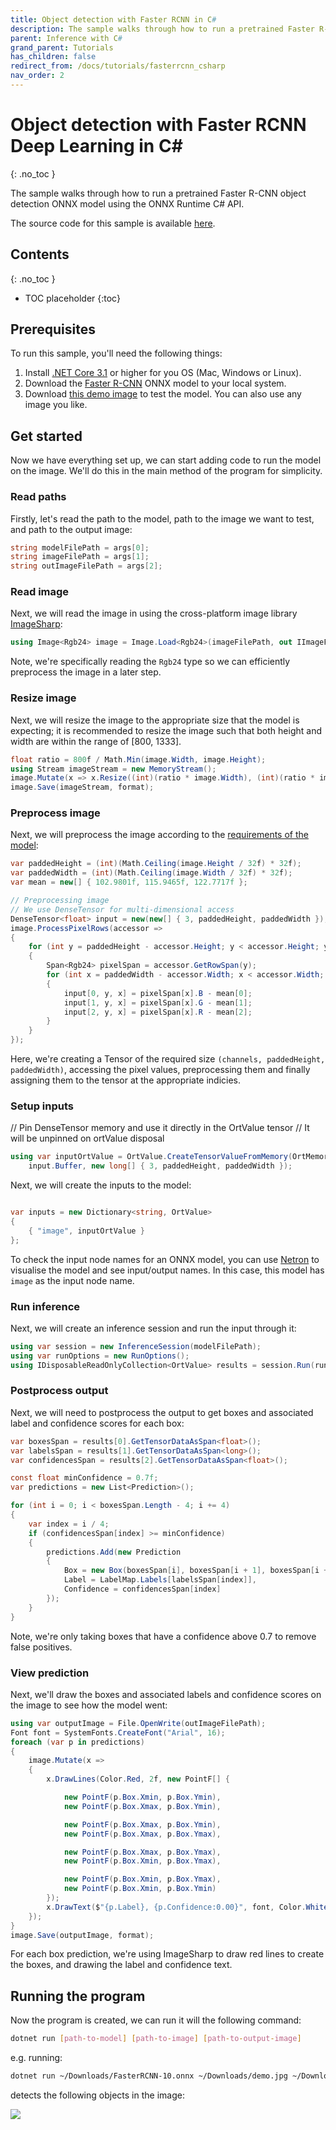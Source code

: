 ```yaml
---
title: Object detection with Faster RCNN in C#
description: The sample walks through how to run a pretrained Faster R-CNN object detection ONNX model using the ONNX Runtime C# API.
parent: Inference with C#
grand_parent: Tutorials
has_children: false
redirect_from: /docs/tutorials/fasterrcnn_csharp
nav_order: 2
---
```




# Object detection with Faster RCNN Deep Learning in C#
{: .no_toc }

The sample walks through how to run a pretrained Faster R-CNN object detection ONNX model using the ONNX Runtime C# API.

The source code for this sample is available [here](https://github.com/microsoft/onnxruntime/blob/main/csharp/sample/Microsoft.ML.OnnxRuntime.FasterRcnnSample/Program.cs).

## Contents
{: .no_toc }

* TOC placeholder
{:toc}

## Prerequisites

To run this sample, you'll need the following things:

1. Install [.NET Core 3.1](https://dotnet.microsoft.com/download/dotnet-core/3.1) or higher for you OS (Mac, Windows or Linux).
2. Download the [Faster R-CNN](https://github.com/onnx/models/blob/master/vision/object_detection_segmentation/faster-rcnn/model/FasterRCNN-10.onnx) ONNX model to your local system.
3. Download [this demo image](/images/demo.jpg) to test the model. You can also use any image you like.

## Get started

Now we have everything set up, we can start adding code to run the model on the image. We'll do this in the main method of the program for simplicity.

### Read paths

Firstly, let's read the path to the model, path to the image we want to test, and path to the output image:

```cs
string modelFilePath = args[0];
string imageFilePath = args[1];
string outImageFilePath = args[2];
```

### Read image

Next, we will read the image in using the cross-platform image library [ImageSharp](https://www.nuget.org/packages/SixLabors.ImageSharp):

```cs
using Image<Rgb24> image = Image.Load<Rgb24>(imageFilePath, out IImageFormat format);
```

Note, we're specifically reading the `Rgb24` type so we can efficiently preprocess the image in a later step.

### Resize image

Next, we will resize the image to the appropriate size that the model is expecting; it is recommended to resize the image such that both height and width are within the range of [800, 1333].

```cs
float ratio = 800f / Math.Min(image.Width, image.Height);
using Stream imageStream = new MemoryStream();
image.Mutate(x => x.Resize((int)(ratio * image.Width), (int)(ratio * image.Height)));
image.Save(imageStream, format);
```

### Preprocess image

Next, we will preprocess the image according to the [requirements of the model](https://github.com/onnx/models/tree/master/vision/object_detection_segmentation/faster-rcnn#preprocessing-steps):

```cs
var paddedHeight = (int)(Math.Ceiling(image.Height / 32f) * 32f);
var paddedWidth = (int)(Math.Ceiling(image.Width / 32f) * 32f);
var mean = new[] { 102.9801f, 115.9465f, 122.7717f };

// Preprocessing image
// We use DenseTensor for multi-dimensional access
DenseTensor<float> input = new(new[] { 3, paddedHeight, paddedWidth });
image.ProcessPixelRows(accessor =>
{
    for (int y = paddedHeight - accessor.Height; y < accessor.Height; y++)
    {
        Span<Rgb24> pixelSpan = accessor.GetRowSpan(y);
        for (int x = paddedWidth - accessor.Width; x < accessor.Width; x++)
        {
            input[0, y, x] = pixelSpan[x].B - mean[0];
            input[1, y, x] = pixelSpan[x].G - mean[1];
            input[2, y, x] = pixelSpan[x].R - mean[2];
        }
    }
});
```

Here, we're creating a Tensor of the required size `(channels, paddedHeight, paddedWidth)`, accessing the pixel values, preprocessing them and finally assigning them to the tensor at the appropriate indicies.


### Setup inputs

// Pin DenseTensor memory and use it directly in the OrtValue tensor
// It will be unpinned on ortValue disposal

```cs
using var inputOrtValue = OrtValue.CreateTensorValueFromMemory(OrtMemoryInfo.DefaultInstance,
    input.Buffer, new long[] { 3, paddedHeight, paddedWidth });
```

Next, we will create the inputs to the model:

```cs

var inputs = new Dictionary<string, OrtValue>
{
    { "image", inputOrtValue }
};

```

To check the input node names for an ONNX model, you can use [Netron](https://github.com/lutzroeder/netron) to visualise the model and see input/output names. In this case, this model has `image` as the input node name.

### Run inference

Next, we will create an inference session and run the input through it:

```cs
using var session = new InferenceSession(modelFilePath);
using var runOptions = new RunOptions();
using IDisposableReadOnlyCollection<OrtValue> results = session.Run(runOptions, inputs, session.OutputNames);

```

### Postprocess output

Next, we will need to postprocess the output to get boxes and associated label and confidence scores for each box:

```cs
var boxesSpan = results[0].GetTensorDataAsSpan<float>();
var labelsSpan = results[1].GetTensorDataAsSpan<long>();
var confidencesSpan = results[2].GetTensorDataAsSpan<float>();

const float minConfidence = 0.7f;
var predictions = new List<Prediction>();

for (int i = 0; i < boxesSpan.Length - 4; i += 4)
{
    var index = i / 4;
    if (confidencesSpan[index] >= minConfidence)
    {
        predictions.Add(new Prediction
        {
            Box = new Box(boxesSpan[i], boxesSpan[i + 1], boxesSpan[i + 2], boxesSpan[i + 3]),
            Label = LabelMap.Labels[labelsSpan[index]],
            Confidence = confidencesSpan[index]
        });
    }
}
```

Note, we're only taking boxes that have a confidence above 0.7 to remove false positives.

### View prediction

Next, we'll draw the boxes and associated labels and confidence scores on the image to see how the model went:

```cs
using var outputImage = File.OpenWrite(outImageFilePath);
Font font = SystemFonts.CreateFont("Arial", 16);
foreach (var p in predictions)
{
    image.Mutate(x =>
    {
        x.DrawLines(Color.Red, 2f, new PointF[] {

            new PointF(p.Box.Xmin, p.Box.Ymin),
            new PointF(p.Box.Xmax, p.Box.Ymin),

            new PointF(p.Box.Xmax, p.Box.Ymin),
            new PointF(p.Box.Xmax, p.Box.Ymax),

            new PointF(p.Box.Xmax, p.Box.Ymax),
            new PointF(p.Box.Xmin, p.Box.Ymax),

            new PointF(p.Box.Xmin, p.Box.Ymax),
            new PointF(p.Box.Xmin, p.Box.Ymin)
        });
        x.DrawText($"{p.Label}, {p.Confidence:0.00}", font, Color.White, new PointF(p.Box.Xmin, p.Box.Ymin));
    });
}
image.Save(outputImage, format);
```

For each box prediction, we're using ImageSharp to draw red lines to create the boxes, and drawing the label and confidence text.

## Running the program

Now the program is created, we can run it will the following command:

```bash
dotnet run [path-to-model] [path-to-image] [path-to-output-image]
```

e.g. running:

```bash
dotnet run ~/Downloads/FasterRCNN-10.onnx ~/Downloads/demo.jpg ~/Downloads/out.jpg
```

detects the following objects in the image:

![](/images/out.jpg)
